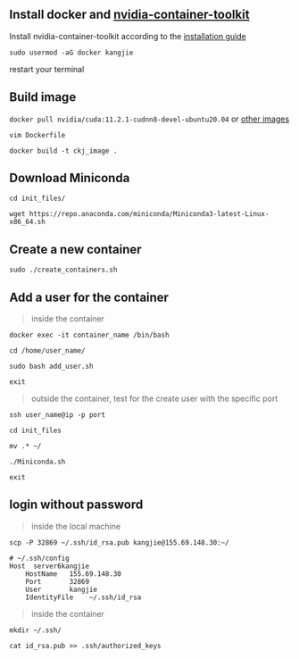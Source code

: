 ## Install docker and [nvidia-container-toolkit](https://github.com/NVIDIA/nvidia-container-toolkit)
Install nvidia-container-toolkit according to the [installation guide](https://docs.nvidia.com/datacenter/cloud-native/container-toolkit/install-guide.html#installation-guide)

`sudo usermod -aG docker kangjie`

restart your terminal

## Build image
`docker pull nvidia/cuda:11.2.1-cudnn8-devel-ubuntu20.04` or [other images](https://hub.docker.com/r/nvidia/cuda/tags)

`vim Dockerfile`

`docker build -t ckj_image .`

## Download Miniconda
`cd init_files/`

`wget https://repo.anaconda.com/miniconda/Miniconda3-latest-Linux-x86_64.sh`


## Create a new container
`sudo ./create_containers.sh`




## Add a user for the container
> inside the container

`docker exec -it container_name /bin/bash`

`cd /home/user_name/`

`sudo bash add_user.sh`

`exit`


> outside the container, test for the create user with the specific port

`ssh user_name@ip -p port`

`cd init_files`

`mv .* ~/`

`./Miniconda.sh`

`exit`

## login without password

> inside the local machine

`scp -P 32869 ~/.ssh/id_rsa.pub kangjie@155.69.148.30:~/`

```
# ~/.ssh/config
Host  server6kangjie
    HostName   155.69.148.30
    Port       32869
    User       kangjie
    IdentityFile    ~/.ssh/id_rsa
```

> inside the container

`mkdir ~/.ssh/`

`cat id_rsa.pub >> .ssh/authorized_keys`



